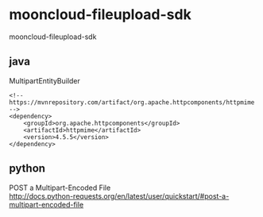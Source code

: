 # mooncloud-fileupload-sdk
mooncloud-fileupload-sdk

## java
MultipartEntityBuilder
```
<!-- https://mvnrepository.com/artifact/org.apache.httpcomponents/httpmime -->
<dependency>
    <groupId>org.apache.httpcomponents</groupId>
    <artifactId>httpmime</artifactId>
    <version>4.5.5</version>
</dependency>
```

## python  
POST a Multipart-Encoded File  
http://docs.python-requests.org/en/latest/user/quickstart/#post-a-multipart-encoded-file  
